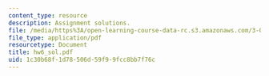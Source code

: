 ```yaml
---
content_type: resource
description: Assignment solutions.
file: /media/https%3A/open-learning-course-data-rc.s3.amazonaws.com/3-052-nanomechanics-of-materials-and-biomaterials-spring-2007/1c30b68f1d78506d59f99fcc8bb7f76c_hw6_sol.pdf
file_type: application/pdf
resourcetype: Document
title: hw6_sol.pdf
uid: 1c30b68f-1d78-506d-59f9-9fcc8bb7f76c
---
```

